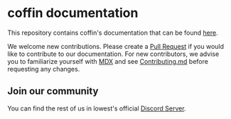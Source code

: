 # coffin documentation

This repository contains coffin's documentation that can be found [here]().

We welcome new contributions. Please create a [Pull Request](https://github.com/doxiadoo/docs/pulls) if you would like to contribute to our documentation. For new contributors, we advise you to familiarize yourself with [MDX](https://mintlify.com/docs/page) and see [Contributing.md](https://github.com/doxiadoo/docs/blob/main/CONTRIBUTING.md) before requesting any changes.

## Join our community

You can find the rest of us in lowest's official [Discord Server](https://discord.gg/Gak6Yb5t39).
